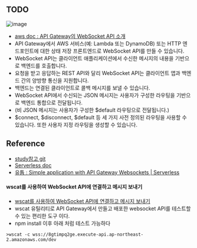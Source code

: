 ## TODO
  
![image](https://user-images.githubusercontent.com/32521173/67501311-07b50100-f6bf-11e9-9a50-a9b32f38b9f6.png)
  

   
   
- [aws doc : API Gateway의 WebSocket API 소개](https://docs.aws.amazon.com/ko_kr/apigateway/latest/developerguide/apigateway-websocket-api-overview.html)
- API Gateway에서 AWS 서비스(예: Lambda 또는 DynamoDB) 또는 HTTP 엔드포인트에 대한 상태 저장 프론트엔드로 WebSocket API를 만들 수 있습니다. 
- WebSocket API는 클라이언트 애플리케이션에서 수신한 메시지의 내용을 기반으로 백엔드를 호출합니다.
- 요청을 받고 응답하는 REST API와 달리 WebSocket API는 클라이언트 앱과 백엔드 간의 양방향 통신을 지원합니다. 
- 백엔드는 연결된 클라이언트로 콜백 메시지를 보낼 수 있습니다.
- WebSocket API에서 수신되는 JSON 메시지는 사용자가 구성한 라우팅을 기반으로 백엔드 통합으로 전달됩니다. 
- (비 JSON 메시지는 사용자가 구성한 $default 라우팅으로 전달됩니다.)
- $connect, $disconnect, $default 등 세 가지 사전 정의된 라우팅을 사용할 수 있습니다. 또한 사용자 지정 라우팅을 생성할 수 있습니다. 



## Reference
- [study참고 git](https://github.com/mavi888/websockets-chat)
- [Serverless doc](https://serverless.com/framework/docs/providers/aws/events/websocket/)
- [유튭 : Simple application with API Gateway Websockets | Serverless](https://www.youtube.com/watch?v=Quk_XHMvFJI)
  
  
#### wscat를 사용하여 WebSocket API에 연결하고 메시지 보내기
- [wscat를 사용하여 WebSocket API에 연결하고 메시지 보내기](https://docs.aws.amazon.com/ko_kr/apigateway/latest/developerguide/apigateway-how-to-call-websocket-api-wscat.html)
- wscat 유틸리티로 API Gateway에서 만들고 배포한 websocket API를 테스트할 수 있는 편리한 도구 이다. 
- npm install 이후 아래 처럼 테스트 가능하다 
  
```
>wscat -c wss://8gtimpq2ge.execute-api.ap-northeast-2.amazonaws.com/dev
```

